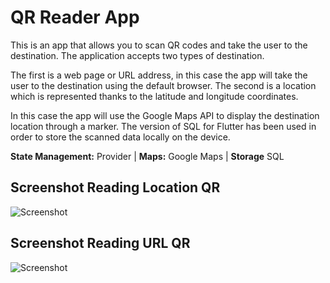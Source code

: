 # QR Reader App

This is an app that allows you to scan QR codes and take the user to the destination. The application accepts two types of destination. 

The first is a web page or URL address, in this case the app will take the user to the destination using the default browser. The second is a location which is represented thanks to the latitude and longitude coordinates. 

In this case the app will use the Google Maps API to display the destination location through a marker. The version of SQL for Flutter has been used in order to store the scanned data locally on the device.

**State Management:** Provider |
**Maps:** Google Maps |
**Storage** SQL

## Screenshot Reading Location QR

![Screenshot](screenshot.gif)

## Screenshot Reading URL QR

![Screenshot](screenshot2.gif)
